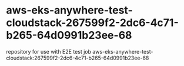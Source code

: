 # aws-eks-anywhere-test-cloudstack-267599f2-2dc6-4c71-b265-64d0991b23ee-68
repository for use with E2E test job aws-eks-anywhere-test-cloudstack:267599f2-2dc6-4c71-b265-64d0991b23ee-68
